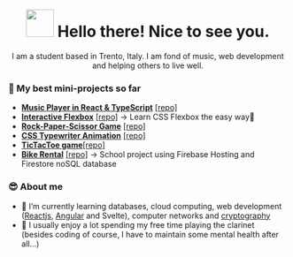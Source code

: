 <div align="center">
  <h1><img src="https://emojis.slackmojis.com/emojis/images/1536351075/4594/blob-wave.gif?1536351075" width="50"/> Hello there! Nice to see you.</h1>

  <p>I am a student based in Trento, Italy. I am fond of music, web development and helping others to live well.</p>
</div>

### 👀 My best mini-projects so far
  - **[Music Player in React & TypeScript](https://francesco-music.vercel.app/ "a chill music player")** [[repo]](https://github.com/Santeenee/music-player-react-ts)
  - **[Interactive Flexbox](https://santeenee-flexbox.netlify.app "Do you want to learn CSS Flexbox or not?")** [[repo]](https://github.com/santeenee/interactive-flexbox) -> Learn CSS Flexbox the easy way🤗
  - **[Rock-Paper-Scissor Game](https://santeenee-rps.netlify.app "Wanna play rock-paper-scissors?")** [[repo]](https://github.com/Santeenee/Rock-Paper-Scissors--VanillaJS)
  - **[CSS Typewriter Animation](https://santeenee-typewriter.netlify.app "Smooth animation with css ONLY")** [[repo]](https://github.com/Santeenee/Typewriter-CSSonly-animation)
  - **[TicTacToe game](https://tic-tac-toe-santeenee.vercel.app "A smol tic tac toe game")**[[repo]](https://github.com/Santeenee/TicTacToe)
  - **[Bike Rental](https://rentals-bike.web.app "Just some bikes, nothing to see here")** [[repo]](https://github.com/Santeenee/bike-rental) -> School project using Firebase Hosting and Firestore noSQL database

### 😎 About me
- 🌱 I’m currently learning databases, cloud computing, web development ([Reactjs](https://github.com/santeenee/music-player-react-ts 'Music player in React-TypeScript'), [Angular](https://github.com/santeenee/learning-angular) and Svelte), computer networks and [cryptography](https://github.com/santeenee/cryptography-python 'Cryptography in Python')
- 🎵 I usually enjoy a lot spending my free time playing the clarinet 
  (besides coding of course, I have to maintain some mental health after all...)
